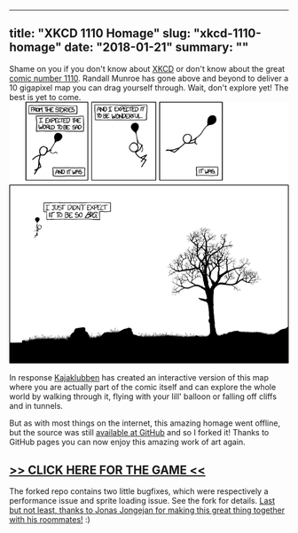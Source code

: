
---
title: "XKCD 1110 Homage"
slug: "xkcd-1110-homage"
date: "2018-01-21"
summary: ""
---



Shame on you if you don't know about [XKCD](https://xkcd.com)&nbsp;or don't know about the great [comic number 1110](https://xkcd.com/1110/). Randall Munroe has gone above and beyond to deliver a 10 gigapixel map you can drag yourself through. Wait, don't explore yet! The best is yet to come.<br />  ![http://localhost:3000/uploads/versions/click-and-drag---x----740-694x---.png](/uploads/click_and_drag_x_740_694x_417f907745.png)

In response [Kajaklubben](https://github.com/Kajakklubben) has created an interactive version of this map where you are actually part of the comic itself and can explore the whole world by walking through it, flying with your lill' balloon or falling off cliffs and in tunnels.

But as with most things on the internet, this amazing homage went offline, but the source was still [available at GitHub](https://github.com/corstian/PressAndMove)&nbsp;and so I forked it! Thanks to GitHub pages you can now enjoy this amazing work of art again.

## [&gt;&gt; CLICK HERE FOR THE GAME &lt;&lt;](http://corstian.github.io/PressAndMove/)

The forked repo contains two little bugfixes, which were respectively a performance issue and sprite loading issue. See the fork for details.&nbsp;[Last but not least, thanks to Jonas Jongejan for making this great thing together with his roommates!](http://halfdanj.dk/work/press-and-move/) :)
